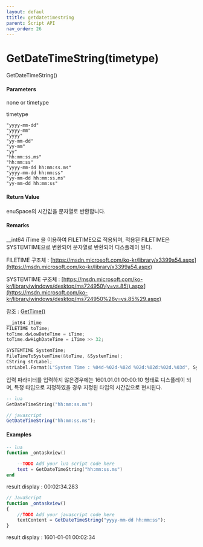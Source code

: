 ```yaml
---
layout: defaul
ttitle: getdatetimestring
parent: Script API
nav_order: 26
---
```

# GetDateTimeString\(timetype\)

GetDateTimeString\(\)

#### Parameters

none or timetype

timetype

```
"yyyy-mm-dd"
"yyyy-mm"
"yyyy"
"yy-mm-dd"
"yy-mm"
"yy"
"hh:mm:ss.ms"
"hh:mm:ss"
"yyyy-mm-dd hh:mm:ss.ms"
"yyyy-mm-dd hh:mm:ss"
"yy-mm-dd hh:mm:ss.ms"
"yy-mm-dd hh:mm:ss"
```

#### Return Value

enuSpace의 시간값을 문자열로 반환합니다.

#### Remarks

\_\_int64 iTime 을 이용하여 FILETIME으로 적용되며, 적용된 FILETIME은 SYSTEMTIME으로 변환되어 문자열로 반환되어 디스플레이 된다.

FILETIME 구조체 : [https://msdn.microsoft.com/ko-kr/library/x3399a54.aspx](https://msdn.microsoft.com/ko-kr/library/x3399a54.aspx)

SYSTEMTIME 구조체 : [https://msdn.microsoft.com/ko-kr/library/windows/desktop/ms724950\(v=vs.85\).aspx](https://msdn.microsoft.com/ko-kr/library/windows/desktop/ms724950%28v=vs.85%29.aspx)

참조 : [GetTime\(\)](/ScriptAPI\GetTime.html)

```cpp
__int64 iTime
FILETIME toTime;
toTime.dwLowDateTime = iTime;
toTime.dwHighDateTime = iTime >> 32;

SYSTEMTIME SystemTime;
FileTimeToSystemTime(&toTime, &SystemTime);
CString strLabel;
strLabel.Format(L"System Time : %04d-%02d-%02d %02d:%02d:%02d.%03d", SystemTime.wYear, SystemTime.wMonth, SystemTime.wDay, SystemTime.wHour, SystemTime.wMinute, SystemTime.wSecond, SystemTime.wMilliseconds);
```

입력 파라미터를 입력하지 않은경우에는 1601.01.01 00:00:10 형태로 디스플레이 되며, 특정 타입으로 지정하였을 경우 지정된 타입의 시간값으로 현시된다.

```lua
-- lua
GetDateTimeString("hh:mm:ss.ms")
```

```js
// javascript
GetDateTimeString("hh:mm:ss.ms");
```

#### 

#### Examples

```lua
-- lua
function _ontaskview()

    --TODO Add your lua script code here
    text = GetDateTimeString("hh:mm:ss.ms")
end
```

result display : 00:02:34.283

```js
// JavaScript
function _ontaskview()
{    
    //TODO Add your javascript code here
    textContent = GetDateTimeString("yyyy-mm-dd hh:mm:ss");
}
```

result display : 1601-01-01 00:02:34

